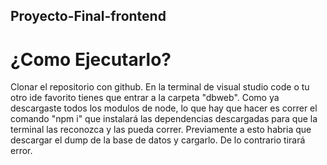## Proyecto-Final-frontend
# ¿Como Ejecutarlo?
Clonar el repositorio con github. En la terminal de visual studio code o tu otro ide favorito tienes que entrar a la carpeta "dbweb". Como ya descargaste todos los modulos de node, lo que hay que hacer es correr el comando "npm i" que instalará las dependencias descargadas para que la terminal las reconozca y las pueda correr. Previamente a esto habria que descargar el dump de la base de datos y cargarlo. De lo contrario tirará error.
